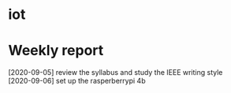 # **iot**
# Weekly report
[2020-09-05] review the syllabus and study the IEEE writing style  
[2020-09-06] set up the rasperberrypi 4b  

